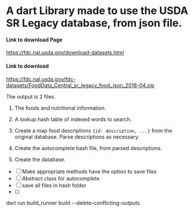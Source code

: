 

# A dart Library made to use the USDA SR Legacy database, from json file.

#### Link to download Page
https://fdc.nal.usda.gov/download-datasets.html

#### Link to download
https://fdc.nal.usda.gov/fdc-datasets/FoodData_Central_sr_legacy_food_json_2018-04.zip

The output is 2 files.
1.  The foods and nutritional information.
2.  A lookup hash table of indexed words to search.





1. Create a map food descriptions `{id: description, ...}` from the original database.  Parse descriptions as necessary.
2. Create the autocomplete hash file, from parsed descriptions.
3. Create the database.


- [ ] Make appropriate methods have the option to save files
- [ ] Abstract class for autocomplete
- [ ] save all files in hash folder
- [ ]





dart run build_runner build --delete-conflicting-outputs
